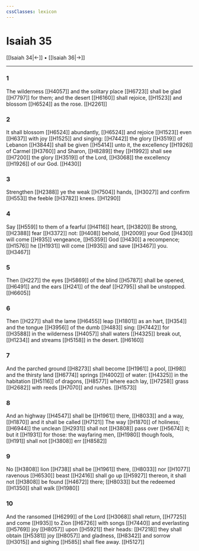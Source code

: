 ```yaml
---
cssClasses: lexicon
---
```

# Isaiah 35

[[Isaiah 34|←]] • [[Isaiah 36|→]]

---

### 1
The wilderness [[H4057]] and the solitary place [[H6723]] shall be glad [[H7797]] for them; and the desert [[H6160]] shall rejoice, [[H1523]] and blossom [[H6524]] as the rose. [[H2261]]

### 2
It shall blossom [[H6524]] abundantly, [[H6524]] and rejoice [[H1523]] even [[H637]] with joy [[H1525]] and singing: [[H7442]] the glory [[H3519]] of Lebanon [[H3844]] shall be given [[H5414]] unto it, the excellency [[H1926]] of Carmel [[H3760]] and Sharon, [[H8289]] they [[H1992]] shall see [[H7200]] the glory [[H3519]] of the Lord, [[H3068]] the excellency [[H1926]] of our God. [[H430]]

### 3
Strengthen [[H2388]] ye the weak [[H7504]] hands, [[H3027]] and confirm [[H553]] the feeble [[H3782]] knees. [[H1290]]

### 4
Say [[H559]] to them of a fearful [[H4116]] heart, [[H3820]] Be strong, [[H2388]] fear [[H3372]] not: [[H408]] behold, [[H2009]] your God [[H430]] will come [[H935]] vengeance, [[H5359]] God [[H430]] a recompence; [[H1576]] he [[H1931]] will come [[H935]] and save [[H3467]] you. [[H3467]]

### 5
Then [[H227]] the eyes [[H5869]] of the blind [[H5787]] shall be opened, [[H6491]] and the ears [[H241]] of the deaf [[H2795]] shall be unstopped. [[H6605]]

### 6
Then [[H227]] shall the lame [[H6455]] leap [[H1801]] as an hart, [[H354]] and the tongue [[H3956]] of the dumb [[H483]] sing: [[H7442]] for [[H3588]] in the wilderness [[H4057]] shall waters [[H4325]] break out, [[H1234]] and streams [[H5158]] in the desert. [[H6160]]

### 7
And the parched ground [[H8273]] shall become [[H1961]] a pool, [[H98]] and the thirsty land [[H6774]] springs [[H4002]] of water: [[H4325]] in the habitation [[H5116]] of dragons, [[H8577]] where each lay, [[H7258]] grass [[H2682]] with reeds [[H7070]] and rushes. [[H1573]]

### 8
And an highway [[H4547]] shall be [[H1961]] there, [[H8033]] and a way, [[H1870]] and it shall be called [[H7121]] The way [[H1870]] of holiness; [[H6944]] the unclean [[H2931]] shall not [[H3808]] pass over [[H5674]] it; but it [[H1931]] for those: the wayfaring men, [[H1980]] though fools, [[H191]] shall not [[H3808]] err [[H8582]]

### 9
No [[H3808]] lion [[H738]] shall be [[H1961]] there, [[H8033]] nor [[H1077]] ravenous [[H6530]] beast [[H2416]] shall go up [[H5927]] thereon, it shall not [[H3808]] be found [[H4672]] there; [[H8033]] but the redeemed [[H1350]] shall walk [[H1980]]

### 10
And the ransomed [[H6299]] of the Lord [[H3068]] shall return, [[H7725]] and come [[H935]] to Zion [[H6726]] with songs [[H7440]] and everlasting [[H5769]] joy [[H8057]] upon [[H5921]] their heads: [[H7218]] they shall obtain [[H5381]] joy [[H8057]] and gladness, [[H8342]] and sorrow [[H3015]] and sighing [[H585]] shall flee away. [[H5127]]
